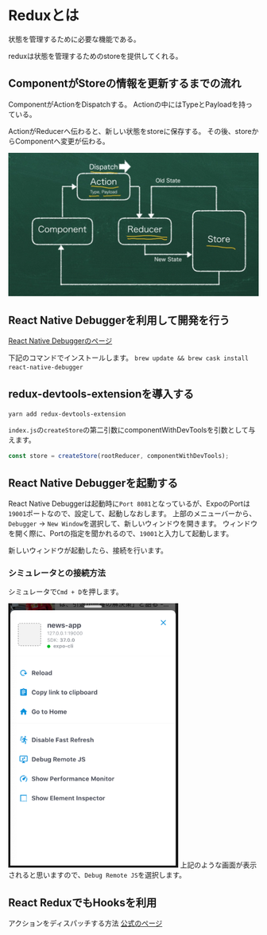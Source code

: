 # Reduxとは

状態を管理するために必要な機能である。

reduxは状態を管理するためのstoreを提供してくれる。

## ComponentがStoreの情報を更新するまでの流れ

ComponentがActionをDispatchする。
Actionの中にはTypeとPayloadを持っている。

ActionがReducerへ伝わると、新しい状態をstoreに保存する。
その後、storeからComponentへ変更が伝わる。

![流れの画像](2020-05-25-16-59-29.png)

## React Native Debuggerを利用して開発を行う

[React Native Debuggerのページ](https://github.com/jhen0409/react-native-debugger)

下記のコマンドでインストールします。
`brew update && brew cask install react-native-debugger`

## redux-devtools-extensionを導入する

`yarn add redux-devtools-extension`

`index.js`の`createStore`の第二引数にcomponentWithDevToolsを引数として与えます。

```js
const store = createStore(rootReducer, componentWithDevTools);
```

## React Native Debuggerを起動する

React Native Debuggerは起動時に`Port 8081`となっているが、ExpoのPortは`19001`ポートなので、設定して、起動しなおします。
上部のメニューバーから、`Debugger` → `New Window`を選択して、新しいウィンドウを開きます。
ウィンドウを開く際に、Portの指定を聞かれるので、`19001`と入力して起動します。

新しいウィンドウが起動したら、接続を行います。

### シミュレータとの接続方法

シミュレータで`Cmd + D`を押します。

![デバッグ接続](2020-05-25-18-58-40.png)
上記のような画面が表示されると思いますので、`Debug Remote JS`を選択します。

## React ReduxでもHooksを利用

アクションをディスパッチする方法
[公式のページ](https://react-redux.js.org/api/hooks)
